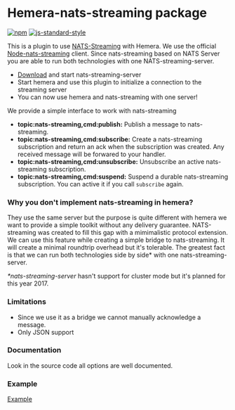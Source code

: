 # Hemera-nats-streaming package

[![npm](https://img.shields.io/npm/v/hemera-nats-streaming.svg?maxAge=3600)](https://www.npmjs.com/package/hemera-nats-streaming)
[![js-standard-style](https://img.shields.io/badge/code%20style-standard-brightgreen.svg)](http://standardjs.com)

This is a plugin to use [NATS-Streaming](http://nats.io/) with Hemera.
We use the official [Node-nats-streaming](https://github.com/nats-io/node-nats-streaming) client.
Since nats-streaming based on NATS Server you are able to run both technologies with one NATS-streaming-server.

- [Download](http://nats.io/download/nats-io/nats-streaming-server/) and start nats-streaming-server
- Start hemera and use this plugin to initialize a connection to the streaming server
- You can now use hemera and nats-streaming with one server!

We provide a simple interface to work with nats-streaming

- **topic:nats-streaming,cmd:publish:** Publish a message to nats-streaming.
- **topic:nats-streaming,cmd:subscribe:** Create a nats-streaming subscription and return an ack when the subscription was created. Any received message will be forwared to your handler.
- **topic:nats-streaming,cmd:unsubscribe:** Unsubscribe an active nats-streaming subscription.
- **topic:nats-streaming,cmd:suspend:** Suspend a durable nats-streaming subscription. You can active it if you call `subscribe` again.

### Why you don't implement nats-streaming in hemera?
They use the same server but the purpose is quite different with hemera we want to provide a simple toolkit without any delivery guarantee. NATS-streaming was created to fill this gap with a mimimalistic protocol extension. We can use this feature while creating a simple bridge to nats-streaming. It will create a minimal roundtrip overhead but it's tolerable. The greatest fact is that we can run both technologies side by side* with one nats-streaming-server.

_*nats-streaming-server_ hasn't support for cluster mode but it's planned for this year 2017.

### Limitations
- Since we use it as a bridge we cannot manually acknowledge a message.
- Only JSON support

### Documentation
Look in the source code all options are well documented.

### Example
[Example](/examples/bridges/nats-streaming.js)
